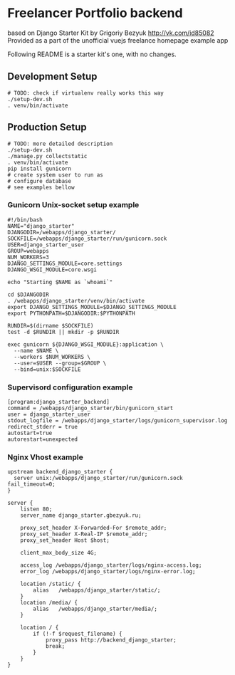 # Freelancer Portfolio backend
based on Django Starter Kit by Grigoriy Bezyuk <http://vk.com/id85082>
Provided as a part of the unofficial vuejs freelance homepage example app

Following README is a starter kit's one, with no changes.

## Development Setup
```
# TODO: check if virtualenv really works this way
./setup-dev.sh
. venv/bin/activate
```

## Production Setup
```
# TODO: more detailed description
./setup-dev.sh
./manage.py collectstatic
. venv/bin/activate
pip install gunicorn
# create system user to run as
# configure database
# see examples bellow
```

### Gunicorn Unix-socket setup example
```
#!/bin/bash
NAME="django_starter"
DJANGODIR=/webapps/django_starter/
SOCKFILE=/webapps/django_starter/run/gunicorn.sock
USER=django_starter_user
GROUP=webapps
NUM_WORKERS=3
DJANGO_SETTINGS_MODULE=core.settings
DJANGO_WSGI_MODULE=core.wsgi

echo "Starting $NAME as `whoami`"

cd $DJANGODIR
. /webapps/django_starter/venv/bin/activate
export DJANGO_SETTINGS_MODULE=$DJANGO_SETTINGS_MODULE
export PYTHONPATH=$DJANGODIR:$PYTHONPATH

RUNDIR=$(dirname $SOCKFILE)
test -d $RUNDIR || mkdir -p $RUNDIR

exec gunicorn ${DJANGO_WSGI_MODULE}:application \
  --name $NAME \
  --workers $NUM_WORKERS \
  --user=$USER --group=$GROUP \
  --bind=unix:$SOCKFILE
```

### Supervisord configuration example
```
[program:django_starter_backend]
command = /webapps/django_starter/bin/gunicorn_start
user = django_starter_user
stdout_logfile = /webapps/django_starter/logs/gunicorn_supervisor.log
redirect_stderr = true
autostart=true
autorestart=unexpected
```

### Nginx Vhost example
```
upstream backend_django_starter {
  server unix:/webapps/django_starter/run/gunicorn.sock fail_timeout=0;
}

server {
    listen 80;
    server_name django_starter.gbezyuk.ru;

    proxy_set_header X-Forwarded-For $remote_addr;
    proxy_set_header X-Real-IP $remote_addr;
    proxy_set_header Host $host;

    client_max_body_size 4G;

    access_log /webapps/django_starter/logs/nginx-access.log;
    error_log /webapps/django_starter/logs/nginx-error.log;

    location /static/ {
        alias   /webapps/django_starter/static/;
    }
    location /media/ {
        alias   /webapps/django_starter/media/;
    }

    location / {
        if (!-f $request_filename) {
            proxy_pass http://backend_django_starter;
            break;
        }
    }
}
```
